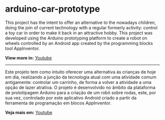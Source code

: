 # arduino-car-prototype
This project has the intent to offer an alternative to the nowadays children, doing the join of current technology with a regular formerly activity: control a toy car in order to make it back in an attractive hobby.
This project was developed using the Arduino prototyping platform to create a robot on wheels controlled by an Android app created by the programming blocks tool AppInventor.

**View more in:** [Youtube](https://www.youtube.com/watch?v=oU5_Rr-gu4s)

--------------------------------------------------------------------

Este projeto tem como intuito oferecer uma alternativa às crianças de hoje em dia, realizando a junção da tecnologia atual com uma atividade comum antigamente: controlar um carrinho, de forma a volver a atividade a uma opção de lazer atrativa. O projeto é desenvolvido no âmbito da plataforma de prototipagem Arduino para a criação de um robô sobre rodas, este, por sua vez, controlado por este aplicativo Android criado a partir da ferramenta de programação em blocos AppInventor.

**Veja mais em:** [Youtube](https://www.youtube.com/watch?v=oU5_Rr-gu4s)

